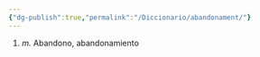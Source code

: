 ```yaml
---
{"dg-publish":true,"permalink":"/Diccionario/abandonament/"}
---
```


1. *m.* Abandono, abandonamiento
